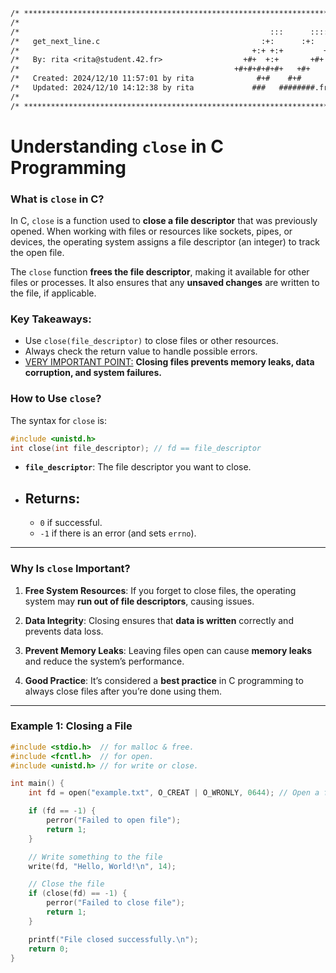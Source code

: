 ```txt
/* ************************************************************************** */
/*                                                                            */
/*                                                        :::      ::::::::   */
/*   get_next_line.c                                    :+:      :+:    :+:   */
/*                                                    +:+ +:+         +:+     */
/*   By: rita <rita@student.42.fr>                  +#+  +:+       +#+        */
/*                                                +#+#+#+#+#+   +#+           */
/*   Created: 2024/12/10 11:57:01 by rita              #+#    #+#             */
/*   Updated: 2024/12/10 14:12:38 by rita             ###   ########.fr       */
/*                                                                            */
/* ************************************************************************** */
```

# **Understanding `close` in C Programming**

### **What is `close` in C?**

In C, `close` is a function used to **close a file descriptor** that was previously opened. When working with files or resources like sockets, pipes, or devices, the operating system assigns a file descriptor (an integer) to track the open file. 

The `close` function **frees the file descriptor**, making it available for other files or processes. It also ensures that any **unsaved changes** are written to the file, if applicable.

### **Key Takeaways**:
- Use `close(file_descriptor)` to close files or other resources.
- Always check the return value to handle possible errors.
- <u> VERY IMPORTANT POINT:</u>  **Closing files prevents memory leaks, data corruption, and system failures.**

### **How to Use `close`?**

The syntax for `close` is:

```c
#include <unistd.h> 
int close(int file_descriptor); // fd == file_descriptor
```

- **`file_descriptor`**: The file descriptor you want to close.
- ## **Returns**:
  - `0` if successful.
  - `-1` if there is an error (and sets `errno`).

---

### **Why Is `close` Important?**

1. **Free System Resources**: If you forget to close files, the operating system may **run out of file descriptors**, causing issues.

2. **Data Integrity**: Closing ensures that **data is written** correctly and prevents data loss.

3. **Prevent Memory Leaks**: Leaving files open can cause **memory leaks** and reduce the system’s performance.

4. **Good Practice**: It’s considered a **best practice** in C programming to always close files after you’re done using them.

---
### **Example 1: Closing a File**

```c
#include <stdio.h>  // for malloc & free.
#include <fcntl.h>  // for open.
#include <unistd.h> // for write or close.

int main() {
    int fd = open("example.txt", O_CREAT | O_WRONLY, 0644); // Open a file

    if (fd == -1) {
        perror("Failed to open file");
        return 1;
    }

    // Write something to the file
    write(fd, "Hello, World!\n", 14);

    // Close the file
    if (close(fd) == -1) {
        perror("Failed to close file");
        return 1;
    }

    printf("File closed successfully.\n");
    return 0;
}
```